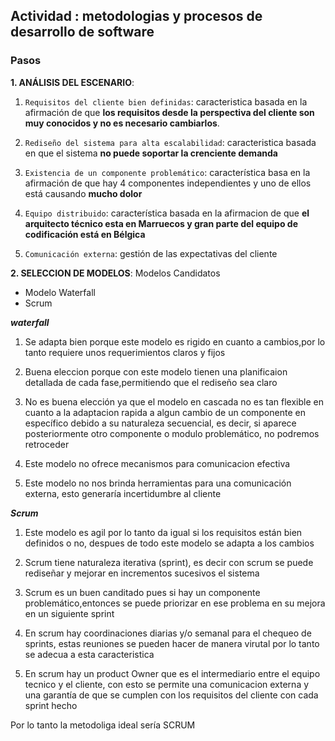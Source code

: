 ## Actividad : metodologias y procesos de desarrollo de software
### Pasos
**1. ANÁLISIS DEL ESCENARIO**:

1) `Requisitos del cliente bien definidas`: caracteristica basada en la afirmación de que **los
   requisitos desde la perspectiva del cliente son muy conocidos y no es necesario cambiarlos**.

2) `Rediseño del sistema para alta escalabilidad`: caracteristica basada en que el sistema **no puede soportar la crenciente demanda**

3) `Existencia de un componente problemático`: característica basa en la afirmación de que hay 4 componentes independientes
  y uno de ellos está causando **mucho dolor**

4) `Equipo distribuido`: característica basada en la afirmacion de que **el arquitecto técnico esta en Marruecos y gran parte del
   equipo de codificación está en Bélgica**

5) `Comunicación externa`: gestión de las expectativas del cliente

**2. SELECCION DE MODELOS**:
Modelos Candidatos
- Modelo Waterfall
- Scrum

***waterfall***
 1) Se adapta bien porque este modelo es rigido en cuanto a cambios,por lo tanto requiere unos requerimientos claros    y fijos
2) Buena eleccion porque con este modelo tienen una planificaion detallada de cada fase,permitiendo que el rediseño sea claro

3) No es buena elección ya que el modelo en cascada no es tan flexible en cuanto a la adaptacion rapida a algun cambio de un
componente en específico debido a su naturaleza secuencial, es decir, si aparece posteriormente otro componente o modulo problemático,
no podremos retroceder

4) Este modelo no ofrece mecanismos para comunicacion efectiva

5) Este modelo no nos brinda herramientas para una comunicación externa, esto generaría incertidumbre al cliente


***Scrum***

1) Este modelo es agil por lo tanto da igual si los requisitos están bien definidos o no, despues de todo este modelo se adapta a los
   cambios

2) Scrum tiene naturaleza iterativa (sprint), es decir con scrum se puede rediseñar y mejorar en incrementos sucesivos el sistema

3) Scrum es un buen canditado pues si hay un componente problemático,entonces se puede priorizar en ese problema en su mejora
   en un siguiente sprint

4) En scrum hay coordinaciones diarias y/o semanal para el chequeo de sprints, estas reuniones se pueden hacer de manera virutal
    por lo tanto se adecua a esta caracteristica

5) En scrum hay un product Owner que es el intermediario entre el equipo tecnico y el cliente, con esto se permite una
    comunicacion externa y una garantía de que se cumplen con los requisitos del cliente con cada sprint hecho

Por lo tanto la metodoliga ideal sería SCRUM
